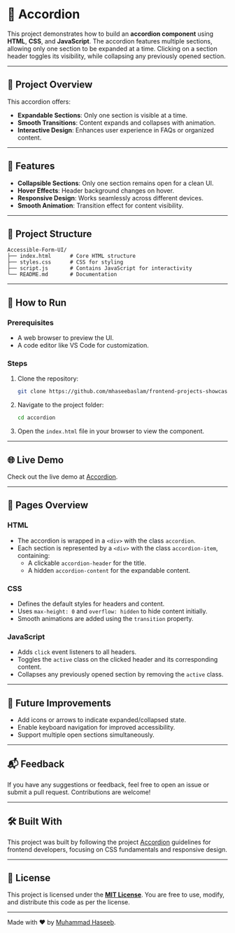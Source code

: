# 📜 Accordion

This project demonstrates how to build an **accordion component** using **HTML**, **CSS**, and **JavaScript**. The accordion features multiple sections, allowing only one section to be expanded at a time. Clicking on a section header toggles its visibility, while collapsing any previously opened section.

---

## 🎯 Project Overview

This accordion offers:
- **Expandable Sections**: Only one section is visible at a time.
- **Smooth Transitions**: Content expands and collapses with animation.
- **Interactive Design**: Enhances user experience in FAQs or organized content.

---

## 🌟 Features

- **Collapsible Sections**: Only one section remains open for a clean UI.
- **Hover Effects**: Header background changes on hover.
- **Responsive Design**: Works seamlessly across different devices.
- **Smooth Animation**: Transition effect for content visibility.

---

## 📂 Project Structure

```
Accessible-Form-UI/
├── index.html      # Core HTML structure
├── styles.css      # CSS for styling
├── script.js       # Contains JavaScript for interactivity
└── README.md       # Documentation
```

---

## 🚀 How to Run

### Prerequisites

- A web browser to preview the UI.
- A code editor like VS Code for customization.

### Steps

1. Clone the repository:
   ```bash
   git clone https://github.com/mhaseebaslam/frontend-projects-showcase/tree/main/projects/beginner-level/javascript/accordion.git
   ```
2. Navigate to the project folder:
   ```bash
   cd accordion
   ```
3. Open the `index.html` file in your browser to view the component.

---

## 🌐 Live Demo

Check out the live demo at [Accordion](https://mhaseebaslam.github.io/frontend-projects-showcase/projects/beginner-level/javascript/accordion/).

---

## 📄 Pages Overview

### HTML
- The accordion is wrapped in a `<div>` with the class `accordion`.
- Each section is represented by a `<div>` with the class `accordion-item`, containing:
  - A clickable `accordion-header` for the title.
  - A hidden `accordion-content` for the expandable content.

### CSS
- Defines the default styles for headers and content.
- Uses `max-height: 0` and `overflow: hidden` to hide content initially.
- Smooth animations are added using the `transition` property.

### JavaScript
- Adds `click` event listeners to all headers.
- Toggles the `active` class on the clicked header and its corresponding content.
- Collapses any previously opened section by removing the `active` class.

---

## 🔮 Future Improvements

- Add icons or arrows to indicate expanded/collapsed state.
- Enable keyboard navigation for improved accessibility.
- Support multiple open sections simultaneously.

---

## 📬 Feedback

If you have any suggestions or feedback, feel free to open an issue or submit a pull request. Contributions are welcome!

---

## 🛠️ Built With

This project was built by following the project [Accordion](https://roadmap.sh/projects/accordion) guidelines for frontend developers, focusing on CSS fundamentals and responsive design.

---

## 📄 License

This project is licensed under the **[MIT License](LICENSE)**. You are free to use, modify, and distribute this code as per the license.

---

Made with ❤️ by [Muhammad Haseeb](https://github.com/mhaseebaslam).
